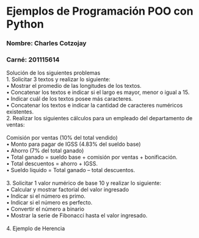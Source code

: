 <!DOCTYPE html>
<html lang="en">
<head>
    <meta charset="UTF-8">
    <meta name="viewport" content="width=device-width, initial-scale=1.0">
</head>
<body>
    <h1>Ejemplos de Programación POO con Python</h1>
    <h3> <b>Nombre:</b> Charles Cotzojay</h3>
    <h3> <b>Carné:</b> 201115614</h3>
    <p>
        Solución de los siguientes problemas<br>
        1. Solicitar 3 textos y realizar lo siguiente:<br>
            • Mostrar el promedio de las longitudes de los textos.<br>
            • Concatenar los textos e indicar si el largo es mayor, menor o igual a 15.<br>
            • Indicar cuál de los textos posee más caracteres.<br>
            • Concatenar los textos e indicar la cantidad de caracteres numéricos existentes. <br>
        2. Realizar los siguientes cálculos para un empleado del departamento de ventas: <br><br>
            Comisión por ventas (10% del total vendido)<br>
            • Monto para pagar de IGSS (4.83% del sueldo base)<br>
            • Ahorro (7% del total ganado)<br>
            • Total ganado = sueldo base + comisión por ventas + bonificación.<br>
            • Total descuentos = ahorro + IGSS.<br>
            • Sueldo liquido = Total ganado – total descuentos.<br><br>
        3. Solicitar 1 valor numérico de base 10 y realizar lo siguiente: <br>
            • Calcular y mostrar factorial del valor ingresado<br>
            • Indicar si el número es primo.<br>
            • Indicar si el número es perfecto.<br>
            • Convertir el número a binario<br>
            • Mostrar la serie de Fibonacci hasta el valor ingresado.<br><br>
        4. Ejemplo de Herencia<br>
    </p>   
</body>
</html>
